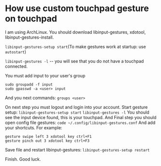 # How use custom touchpad gesture on touchpad
I am using ArchLinux.
You should download libinput-gestures, xdotool, libinput-gestures-install.

```libinput-gestures-setup start```(To make gestures work at startup: use ```autostart```)

```libinput-gestures -l``` -- you will see that you do not have a touchpad connected.

You must add input to your user's group
```
sudo groupadd -f input
sudo gpasswd -a <user> input
```
And you next commands: ```groups <user>```

On next step you must logout and login into your account.
Start gesture setup: ```libinput-gestures-setup start```
```libinput-gestures -l``` 
You should see the input device found, this is your touchpad.
And Final step you should open config file gestures:
```code ~/.config/libinput-gestures.conf```
And add your shortcuts. For example: 
```
gesture swipe left 3 xdotool key ctrl+F1
gesture pinch out 3 xdotool key ctrl+F3
```
Save file and restart libinput-gestures:
```libinput-gestures-setup restart```


Finish. 
Good luck.



